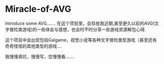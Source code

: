 # Miracle-of-AVG
Introduce some  AVG.......
在这个项目里，会存放我近期,甚至更久以前的AVG(文字冒险类游戏)的一些体会与感想，也会时不时分享一些游戏资源解包心得.

这个项目中会出现包括Galgame，视觉小说等各种文字冒险类型游戏（甚至还有奇奇怪怪的其他类型的游戏....

我慢慢填坑，慢慢写，您慢慢看.......
